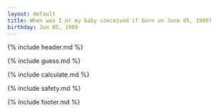 ```yaml
---
layout: default
title: When was I or my baby conceived if born on June 05, 1909?
birthday: Jun 05, 1909
---
```


{% include header.md %}

{% include guess.md %}

{% include calculate.md %}

{% include safety.md %}

{% include footer.md %}




